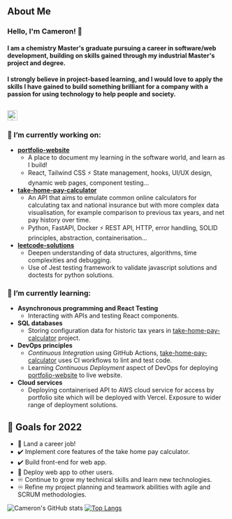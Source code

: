## About Me
### Hello, I'm Cameron! 👋
#### I am a chemistry Master's graduate pursuing a career in software/web development, building on skills gained through my industrial Master's project and degree. 

#### I strongly believe in project-based learning, and I would love to apply the skills I have gained to build something brilliant for a company with a passion for using technology to help people and society.
 <a href="https://www.linkedin.com/in/cameron-mackenzie1999/" target="_blank"><img alt="linkedin | LinkedIn" height="23px" src="https://img.shields.io/badge/LinkedIn-0077B5?style=for-the-badge&logo=linkedin&logoColor=white" /></a> 
---
### 🔭 I’m currently working on:
- [**portfolio-website**](https://github.com/CameronMackenzie99/portfolio-website) 
	- A place to document my learning in the software world, and learn as I build!
	- React, Tailwind CSS ⚡ State management, hooks, UI/UX design, dynamic web pages, component testing...
- [**take-home-pay-calculator**](https://github.com/CameronMackenzie99/take-home-pay-calculator)
	- An API that aims to emulate common online calculators for calculating tax and national insurance but with more complex data visualisation, for example comparison to previous tax years, and net pay history over time.
	- Python, FastAPI, Docker ⚡ REST API, HTTP, error handling, SOLID principles, abstraction, containerisation...
- [**leetcode-solutions**](https://github.com/CameronMackenzie99/leetcode-solutions/)
	-  Deepen understanding of data structures, algorithms, time complexities and debugging. 
	-  Use of Jest testing framework to validate javascript solutions and doctests for python solutions.

### 🌱 I’m currently learning:
- **Asynchronous programming and React Testing**
	- Interacting with APIs and testing React components.
- **SQL databases**
	- Storing configuration data for historic tax years in [take-home-pay-calculator](https://github.com/CameronMackenzie99/take-home-pay-calculator) project.
- **DevOps principles**
	- _Continuous Integration_ using GitHub Actions, [take-home-pay-calculator](https://github.com/CameronMackenzie99/take-home-pay-calculator) uses CI workflows to lint and test code.
	- Learning _Continuous Deployment_ aspect of DevOps for deploying [portfolio-website](https://github.com/CameronMackenzie99/portfolio-website) to live website.
- **Cloud services**
	- Deploying containerised API to AWS cloud service for access by portfolio site which will be deployed with Vercel. Exposure to wider range of deployment solutions.

## 🥅 Goals for 2022
- 🔳 Land a career job!
- ✔️ Implement core features of the take home pay calculator.
- ✔️ Build front-end for web app.
- 🔳 Deploy web app to other users.
- ♾️ Continue to grow my technical skills and learn new technologies.
- ♾️ Refine my project planning and teamwork abilities with agile and SCRUM methodologies.

![Cameron's GitHub stats](https://github-readme-stats.vercel.app/api?username=CameronMackenzie99&theme=dark&show_icons=true)
[![Top Langs](https://github-readme-stats.vercel.app/api/top-langs/?username=CameronMackenzie99&hide=html&layout=compact&theme=dark)](https://github.com/anuraghazra/github-readme-stats)
<!--
**CameronMackenzie99/CameronMackenzie99** is a ✨ _special_ ✨ repository because its `README.md` (this file) appears on your GitHub profile.

Here are some ideas to get you started:

- 🔭 I’m currently working on ...
- 🌱 I’m currently learning ...
- 👯 I’m looking to collaborate on ...
- 🤔 I’m looking for help with ...
- 💬 Ask me about ...
- 📫 How to reach me: ...
- 😄 Pronouns: ...
- ⚡ Fun fact: ...
-->

